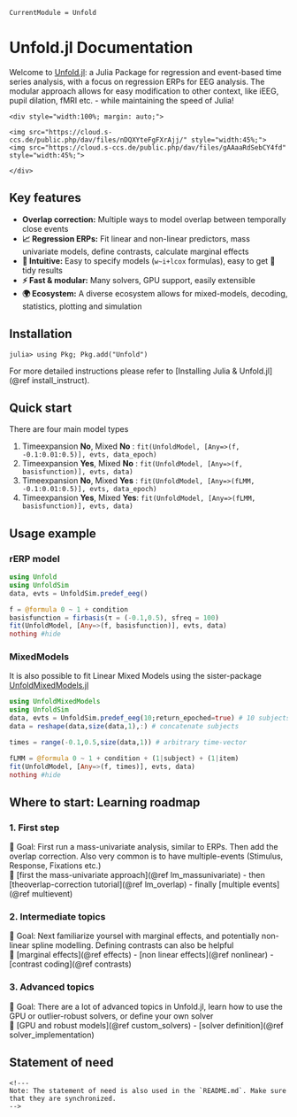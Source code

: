 ```@meta
CurrentModule = Unfold
```

# Unfold.jl Documentation


Welcome to [Unfold.jl](https://unfoldtoolbox.github.io/UnfoldDocs/Unfold.jl/stable/): a Julia Package for regression and event-based time series analysis, with a focus on regression ERPs for EEG analysis. The modular approach allows for easy modification to other context, like iEEG, pupil dilation, fMRI etc. - while maintaining the speed of Julia!


```@raw html
<div style="width:100%; margin: auto;">

<img src="https://cloud.s-ccs.de/public.php/dav/files/nDQXYteFgFXrAjj/" style="width:45%;">
<img src="https://cloud.s-ccs.de/public.php/dav/files/gAAaaRdSebCY4fd"  style="width:45%;">

</div>
```

## Key features

- **Overlap correction:** Multiple ways to model overlap between temporally close events
- **📈 Regression ERPs:** Fit linear and non-linear predictors, mass univariate models, define contrasts, calculate marginal effects
- **🧠 Intuitive:** Easy to specify models (`w~i+lcox` formulas), easy to get 🧹 tidy results
- **⚡ Fast & modular:** Many solvers, GPU support, easily extensible
- **🌍 Ecosystem:** A diverse ecosystem allows for mixed-models, decoding, statistics, plotting and simulation

## Installation

```julia-repl
julia> using Pkg; Pkg.add("Unfold")
```

For more detailed instructions please refer to [Installing Julia & Unfold.jl](@ref install_instruct).

## Quick start

There are four main model types

1. Timeexpansion **No**, Mixed **No**  : `fit(UnfoldModel, [Any=>(f, -0.1:0.01:0.5)], evts, data_epoch)`
1. Timeexpansion **Yes**, Mixed **No** : `fit(UnfoldModel, [Any=>(f, basisfunction)], evts, data)`
1. Timeexpansion **No**, Mixed **Yes** : `fit(UnfoldModel, [Any=>(fLMM, -0.1:0.01:0.5)], evts, data_epoch)`
1. Timeexpansion **Yes**, Mixed **Yes**: `fit(UnfoldModel, [Any=>(fLMM, basisfunction)], evts, data)`

## Usage example

### rERP model

```julia
using Unfold
using UnfoldSim
data, evts = UnfoldSim.predef_eeg()

f = @formula 0 ~ 1 + condition
basisfunction = firbasis(τ = (-0.1,0.5), sfreq = 100)
fit(UnfoldModel, [Any=>(f, basisfunction)], evts, data)
nothing #hide
```

### MixedModels

It is also possible to fit Linear Mixed Models using the sister-package [UnfoldMixedModels.jl](https://unfoldtoolbox.github.io/UnfoldDocs/UnfoldMixedModels.jl/stable/)

```julia
using UnfoldMixedModels
using UnfoldSim
data, evts = UnfoldSim.predef_eeg(10;return_epoched=true) # 10 subjects
data = reshape(data,size(data,1),:) # concatenate subjects

times = range(-0.1,0.5,size(data,1)) # arbitrary time-vector

fLMM = @formula 0 ~ 1 + condition + (1|subject) + (1|item)
fit(UnfoldModel, [Any=>(f, times)], evts, data)
nothing #hide
```

## Where to start: Learning roadmap

### 1. First step

📌 Goal: First run a mass-univariate analysis, similar to ERPs. Then add the overlap correction. Also very common is to have multiple-events (Stimulus, Response, Fixations etc.)\
🔗 [first the mass-univariate approach](@ref lm_massunivariate) - then [theoverlap-correction tutorial](@ref lm_overlap) -  finally [multiple events](@ref multievent)

### 2. Intermediate topics

📌 Goal: Next familiarize yoursel with marginal effects, and potentially non-linear spline modelling. Defining contrasts can also be helpful \
🔗  [marginal effects](@ref effects) - [non linear effects](@ref nonlinear) - [contrast coding](@ref contrasts)

### 3. Advanced topics

📌 Goal: There are a lot of advanced topics in Unfold.jl, learn how to use the GPU or outlier-robust solvers, or define your own solver \
🔗 [GPU and robust models](@ref custom_solvers) - [solver definition](@ref solver_implementation)

## Statement of need

```@raw html
<!---
Note: The statement of need is also used in the `README.md`. Make sure that they are synchronized.
-->
```
